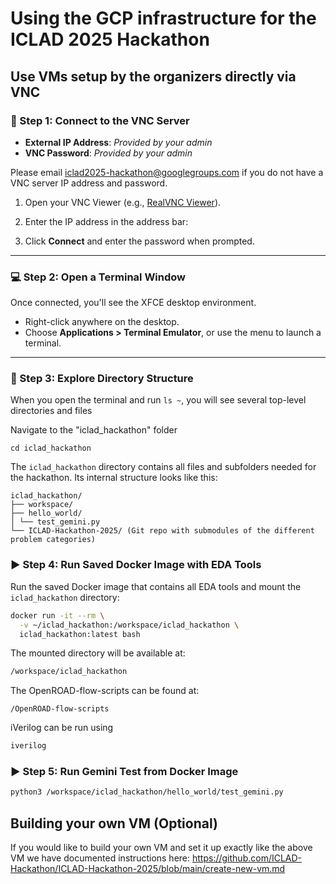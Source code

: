# Using the GCP infrastructure for the ICLAD 2025 Hackathon

## Use VMs setup by the organizers directly via VNC
### 🔐 Step 1: Connect to the VNC Server

- **External IP Address**: _Provided by your admin_
- **VNC Password**: _Provided by your admin_

Please email iclad2025-hackathon@googlegroups.com if you do not have a VNC server IP address and password. 


1. Open your VNC Viewer (e.g., [RealVNC Viewer](https://www.realvnc.com/en/connect/download/viewer/)).
2. Enter the IP address in the address bar: 

3. Click **Connect** and enter the password when prompted.

---

### 💻 Step 2: Open a Terminal Window

Once connected, you'll see the XFCE desktop environment.

- Right-click anywhere on the desktop.
- Choose **Applications > Terminal Emulator**, or use the menu to launch a terminal.

---

### 📂 Step 3: Explore Directory Structure

When you open the terminal and run `ls ~`, you will see several top-level directories and files

Navigate to the "iclad_hackathon" folder

```
cd iclad_hackathon
```

The `iclad_hackathon` directory contains all files and subfolders needed for the hackathon. Its internal structure looks like this:

```plaintext
iclad_hackathon/
├── workspace/
├── hello_world/
│ └── test_gemini.py
└── ICLAD-Hackathon-2025/ (Git repo with submodules of the different problem categories)
```

### ▶️ Step 4: Run Saved Docker Image with EDA Tools

Run the saved Docker image that contains all EDA tools and mount the `iclad_hackathon` directory:

```bash
docker run -it --rm \
  -v ~/iclad_hackathon:/workspace/iclad_hackathon \
  iclad_hackathon:latest bash
```

The mounted directory will be available at:

```bash
/workspace/iclad_hackathon
```

The OpenROAD-flow-scripts can be found at:

```
/OpenROAD-flow-scripts
```

iVerilog can be run using

```bash
iverilog
```

###  ▶️ Step 5: Run Gemini Test from Docker Image

```bash
python3 /workspace/iclad_hackathon/hello_world/test_gemini.py
```

## Building your own VM (Optional)

If you would like to build your own VM and set it up exactly like the above VM we have documented instructions here:
https://github.com/ICLAD-Hackathon/ICLAD-Hackathon-2025/blob/main/create-new-vm.md 



